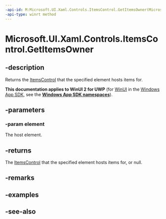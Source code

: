 ```yaml
---
-api-id: M:Microsoft.UI.Xaml.Controls.ItemsControl.GetItemsOwner(Microsoft.UI.Xaml.DependencyObject)
-api-type: winrt method
---
```


<!-- Method syntax
public Windows.UI.Xaml.Controls.ItemsControl GetItemsOwner(Windows.UI.Xaml.DependencyObject element)
-->

# Microsoft.UI.Xaml.Controls.ItemsControl.GetItemsOwner

## -description
Returns the [ItemsControl](itemscontrol.md) that the specified element hosts items for.

**This documentation applies to WinUI 2 for UWP** (for [WinUI](/windows/apps/winui/winui3/) in the [Windows App SDK](/windows/apps/windows-app-sdk/), see the **[Windows App SDK namespaces](/windows/windows-app-sdk/api/winrt/)**).

## -parameters
### -param element
The host element.

## -returns
The [ItemsControl](itemscontrol.md) that the specified element hosts items for, or null.

## -remarks

## -examples

## -see-also
